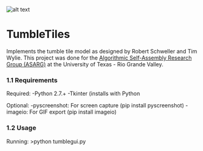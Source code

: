 
![alt text](https://raw.githubusercontent.com/asarg/TumbleTiles/master/tumble.gif "Tumble Tiles")

# TumbleTiles

Implements the tumble tile model as designed by Robert Schweller and Tim Wylie. This project was done for the [Algorithmic Self-Assembly Research Group (ASARG)](https://asarg.hackresearch.com) at the University of Texas - Rio Grande Valley.


### 1.1 Requirements
  Required:
    -Python 2.7.+
    -Tkinter (installs with Python

  Optional:
    -pyscreenshot: For screen capture (pip install pyscreenshot)
    -imageio: For GIF export (pip install imageio)


### 1.2 Usage
  Running:
    >python tumblegui.py